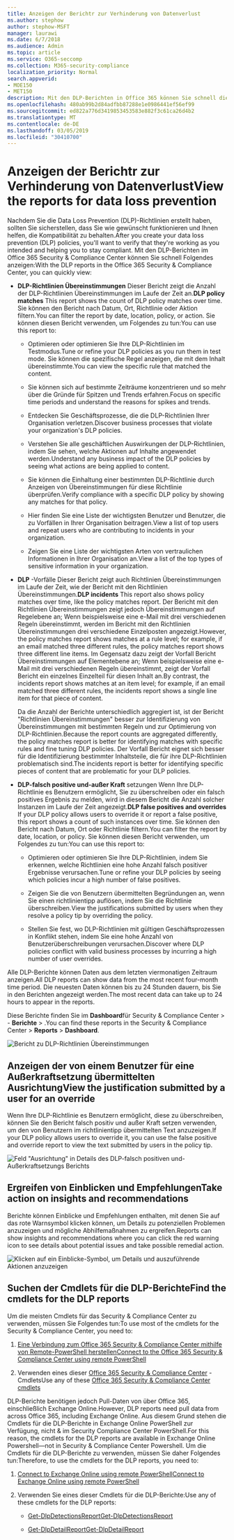 ```yaml
---
title: Anzeigen der Berichtr zur Verhinderung von Datenverlust
ms.author: stephow
author: stephow-MSFT
manager: laurawi
ms.date: 6/7/2018
ms.audience: Admin
ms.topic: article
ms.service: O365-seccomp
ms.collection: M365-security-compliance
localization_priority: Normal
search.appverid:
- MOE150
- MET150
description: Mit den DLP-Berichten in Office 365 können Sie schnell die Anzahl der Übereinstimmungen, Überschreibungen oder falsch positiver DLP-Richtlinien anzeigen. sehen Sie nach, ob Sie im Laufe der Zeit nach oben oder unten tendieren; Filtern Sie den Bericht auf unterschiedliche Weise. , und zeigen Sie zusätzliche Details an, indem Sie einen Punkt auf einer Position im Diagramm auswählen.
ms.openlocfilehash: 480ab99b2d84adfbb87288e1e0986441ef56ef99
ms.sourcegitcommit: ed822a776d3419853453583e882f3c61ca26d4b2
ms.translationtype: MT
ms.contentlocale: de-DE
ms.lasthandoff: 03/05/2019
ms.locfileid: "30410700"
---
```

# <a name="view-the-reports-for-data-loss-prevention"></a><span data-ttu-id="7bd33-103">Anzeigen der Berichtr zur Verhinderung von Datenverlust</span><span class="sxs-lookup"><span data-stu-id="7bd33-103">View the reports for data loss prevention</span></span>

<span data-ttu-id="7bd33-104">Nachdem Sie die Data Loss Prevention (DLP)-Richtlinien erstellt haben, sollten Sie sicherstellen, dass Sie wie gewünscht funktionieren und Ihnen helfen, die Kompatibilität zu behalten.</span><span class="sxs-lookup"><span data-stu-id="7bd33-104">After you create your data loss prevention (DLP) policies, you'll want to verify that they're working as you intended and helping you to stay compliant.</span></span> <span data-ttu-id="7bd33-105">Mit den DLP-Berichten im Office 365 Security &amp; Compliance Center können Sie schnell Folgendes anzeigen:</span><span class="sxs-lookup"><span data-stu-id="7bd33-105">With the DLP reports in the Office 365 Security &amp; Compliance Center, you can quickly view:</span></span>
  
- <span data-ttu-id="7bd33-106">**DLP-Richtlinien Übereinstimmungen** Dieser Bericht zeigt die Anzahl der DLP-Richtlinien Übereinstimmungen im Laufe der Zeit an.</span><span class="sxs-lookup"><span data-stu-id="7bd33-106">**DLP policy matches** This report shows the count of DLP policy matches over time.</span></span> <span data-ttu-id="7bd33-107">Sie können den Bericht nach Datum, Ort, Richtlinie oder Aktion filtern.</span><span class="sxs-lookup"><span data-stu-id="7bd33-107">You can filter the report by date, location, policy, or action.</span></span> <span data-ttu-id="7bd33-108">Sie können diesen Bericht verwenden, um Folgendes zu tun:</span><span class="sxs-lookup"><span data-stu-id="7bd33-108">You can use this report to:</span></span> 
    
  - <span data-ttu-id="7bd33-109">Optimieren oder optimieren Sie Ihre DLP-Richtlinien im Testmodus.</span><span class="sxs-lookup"><span data-stu-id="7bd33-109">Tune or refine your DLP policies as you run them in test mode.</span></span> <span data-ttu-id="7bd33-110">Sie können die spezifische Regel anzeigen, die mit dem Inhalt übereinstimmte.</span><span class="sxs-lookup"><span data-stu-id="7bd33-110">You can view the specific rule that matched the content.</span></span>
    
  - <span data-ttu-id="7bd33-111">Sie können sich auf bestimmte Zeiträume konzentrieren und so mehr über die Gründe für Spitzen und Trends erfahren.</span><span class="sxs-lookup"><span data-stu-id="7bd33-111">Focus on specific time periods and understand the reasons for spikes and trends.</span></span>
    
  - <span data-ttu-id="7bd33-112">Entdecken Sie Geschäftsprozesse, die die DLP-Richtlinien Ihrer Organisation verletzen.</span><span class="sxs-lookup"><span data-stu-id="7bd33-112">Discover business processes that violate your organization's DLP policies.</span></span>
    
  - <span data-ttu-id="7bd33-113">Verstehen Sie alle geschäftlichen Auswirkungen der DLP-Richtlinien, indem Sie sehen, welche Aktionen auf Inhalte angewendet werden.</span><span class="sxs-lookup"><span data-stu-id="7bd33-113">Understand any business impact of the DLP policies by seeing what actions are being applied to content.</span></span>
    
  - <span data-ttu-id="7bd33-114">Sie können die Einhaltung einer bestimmten DLP-Richtlinie durch Anzeigen von Übereinstimmungen für diese Richtlinie überprüfen.</span><span class="sxs-lookup"><span data-stu-id="7bd33-114">Verify compliance with a specific DLP policy by showing any matches for that policy.</span></span>
    
  - <span data-ttu-id="7bd33-115">Hier finden Sie eine Liste der wichtigsten Benutzer und Benutzer, die zu Vorfällen in Ihrer Organisation beitragen.</span><span class="sxs-lookup"><span data-stu-id="7bd33-115">View a list of top users and repeat users who are contributing to incidents in your organization.</span></span>
    
  - <span data-ttu-id="7bd33-116">Zeigen Sie eine Liste der wichtigsten Arten von vertraulichen Informationen in Ihrer Organisation an.</span><span class="sxs-lookup"><span data-stu-id="7bd33-116">View a list of the top types of sensitive information in your organization.</span></span>
    
- <span data-ttu-id="7bd33-117">**DLP** -Vorfälle Dieser Bericht zeigt auch Richtlinien Übereinstimmungen im Laufe der Zeit, wie der Bericht mit den Richtlinien Übereinstimmungen.</span><span class="sxs-lookup"><span data-stu-id="7bd33-117">**DLP incidents** This report also shows policy matches over time, like the policy matches report.</span></span> <span data-ttu-id="7bd33-118">Der Bericht mit den Richtlinien Übereinstimmungen zeigt jedoch Übereinstimmungen auf Regelebene an; Wenn beispielsweise eine e-Mail mit drei verschiedenen Regeln übereinstimmt, werden im Bericht mit den Richtlinien Übereinstimmungen drei verschiedene Einzelposten angezeigt.</span><span class="sxs-lookup"><span data-stu-id="7bd33-118">However, the policy matches report shows matches at a rule level; for example, if an email matched three different rules, the policy matches report shows three different line items.</span></span> <span data-ttu-id="7bd33-119">Im Gegensatz dazu zeigt der Vorfall Bericht Übereinstimmungen auf Elementebene an; Wenn beispielsweise eine e-Mail mit drei verschiedenen Regeln übereinstimmt, zeigt der Vorfall Bericht ein einzelnes Einzelteil für diesen Inhalt an.</span><span class="sxs-lookup"><span data-stu-id="7bd33-119">By contrast, the incidents report shows matches at an item level; for example, if an email matched three different rules, the incidents report shows a single line item for that piece of content.</span></span> 
    
  <span data-ttu-id="7bd33-120">Da die Anzahl der Berichte unterschiedlich aggregiert ist, ist der Bericht "Richtlinien Übereinstimmungen" besser zur Identifizierung von Übereinstimmungen mit bestimmten Regeln und zur Optimierung von DLP-Richtlinien.</span><span class="sxs-lookup"><span data-stu-id="7bd33-120">Because the report counts are aggregated differently, the policy matches report is better for identifying matches with specific rules and fine tuning DLP policies.</span></span> <span data-ttu-id="7bd33-121">Der Vorfall Bericht eignet sich besser für die Identifizierung bestimmter Inhaltsteile, die für ihre DLP-Richtlinien problematisch sind.</span><span class="sxs-lookup"><span data-stu-id="7bd33-121">The incidents report is better for identifying specific pieces of content that are problematic for your DLP policies.</span></span>
    
- <span data-ttu-id="7bd33-122">**DLP-falsch positive und-außer Kraft** setzungen Wenn Ihre DLP-Richtlinie es Benutzern ermöglicht, Sie zu überschreiben oder ein falsch positives Ergebnis zu melden, wird in diesem Bericht die Anzahl solcher Instanzen im Laufe der Zeit angezeigt.</span><span class="sxs-lookup"><span data-stu-id="7bd33-122">**DLP false positives and overrides** If your DLP policy allows users to override it or report a false positive, this report shows a count of such instances over time.</span></span> <span data-ttu-id="7bd33-123">Sie können den Bericht nach Datum, Ort oder Richtlinie filtern.</span><span class="sxs-lookup"><span data-stu-id="7bd33-123">You can filter the report by date, location, or policy.</span></span> <span data-ttu-id="7bd33-124">Sie können diesen Bericht verwenden, um Folgendes zu tun:</span><span class="sxs-lookup"><span data-stu-id="7bd33-124">You can use this report to:</span></span> 
    
  - <span data-ttu-id="7bd33-125">Optimieren oder optimieren Sie Ihre DLP-Richtlinien, indem Sie erkennen, welche Richtlinien eine hohe Anzahl falsch positiver Ergebnisse verursachen.</span><span class="sxs-lookup"><span data-stu-id="7bd33-125">Tune or refine your DLP policies by seeing which policies incur a high number of false positives.</span></span>
    
  - <span data-ttu-id="7bd33-126">Zeigen Sie die von Benutzern übermittelten Begründungen an, wenn Sie einen richtlinientipp auflösen, indem Sie die Richtlinie überschreiben.</span><span class="sxs-lookup"><span data-stu-id="7bd33-126">View the justifications submitted by users when they resolve a policy tip by overriding the policy.</span></span>
    
  - <span data-ttu-id="7bd33-127">Stellen Sie fest, wo DLP-Richtlinien mit gültigen Geschäftsprozessen in Konflikt stehen, indem Sie eine hohe Anzahl von Benutzerüberschreibungen verursachen.</span><span class="sxs-lookup"><span data-stu-id="7bd33-127">Discover where DLP policies conflict with valid business processes by incurring a high number of user overrides.</span></span>
    
<span data-ttu-id="7bd33-128">Alle DLP-Berichte können Daten aus dem letzten viermonatigen Zeitraum anzeigen.</span><span class="sxs-lookup"><span data-stu-id="7bd33-128">All DLP reports can show data from the most recent four-month time period.</span></span> <span data-ttu-id="7bd33-129">Die neuesten Daten können bis zu 24 Stunden dauern, bis Sie in den Berichten angezeigt werden.</span><span class="sxs-lookup"><span data-stu-id="7bd33-129">The most recent data can take up to 24 hours to appear in the reports.</span></span>
  
<span data-ttu-id="7bd33-130">Diese Berichte finden Sie im **Dashboard**für Security &amp; Compliance Center \> - **Berichte** \> .</span><span class="sxs-lookup"><span data-stu-id="7bd33-130">You can find these reports in the Security &amp; Compliance Center \> **Reports** \> **Dashboard**.</span></span>
  
![Bericht zu DLP-Richtlinien Übereinstimmungen](media/117d20c9-d379-403f-ad68-1f5cd6c4e5cf.png)
  
## <a name="view-the-justification-submitted-by-a-user-for-an-override"></a><span data-ttu-id="7bd33-132">Anzeigen der von einem Benutzer für eine Außerkraftsetzung übermittelten Ausrichtung</span><span class="sxs-lookup"><span data-stu-id="7bd33-132">View the justification submitted by a user for an override</span></span>

<span data-ttu-id="7bd33-133">Wenn Ihre DLP-Richtlinie es Benutzern ermöglicht, diese zu überschreiben, können Sie den Bericht falsch positiv und außer Kraft setzen verwenden, um den von Benutzern im richtlinientipp übermittelten Text anzuzeigen.</span><span class="sxs-lookup"><span data-stu-id="7bd33-133">If your DLP policy allows users to override it, you can use the false positive and override report to view the text submitted by users in the policy tip.</span></span>
  
![Feld "Ausrichtung" in Details des DLP-falsch positiven und-Außerkraftsetzungs Berichts](media/e11e3126-026d-4e77-a16d-74a0686d1fa3.png)
  
## <a name="take-action-on-insights-and-recommendations"></a><span data-ttu-id="7bd33-135">Ergreifen von Einblicken und Empfehlungen</span><span class="sxs-lookup"><span data-stu-id="7bd33-135">Take action on insights and recommendations</span></span>

<span data-ttu-id="7bd33-136">Berichte können Einblicke und Empfehlungen enthalten, mit denen Sie auf das rote Warnsymbol klicken können, um Details zu potenziellen Problemen anzuzeigen und mögliche Abhilfemaßnahmen zu ergreifen.</span><span class="sxs-lookup"><span data-stu-id="7bd33-136">Reports can show insights and recommendations where you can click the red warning icon to see details about potential issues and take possible remedial action.</span></span>
  
![Klicken auf ein Einblicke-Symbol, um Details und auszuführende Aktionen anzuzeigen](media/51782036-7299-4960-8175-75c2b1637159.png)
  
## <a name="find-the-cmdlets-for-the-dlp-reports"></a><span data-ttu-id="7bd33-138">Suchen der Cmdlets für die DLP-Berichte</span><span class="sxs-lookup"><span data-stu-id="7bd33-138">Find the cmdlets for the DLP reports</span></span>

<span data-ttu-id="7bd33-139">Um die meisten Cmdlets für das Security &amp; Compliance Center zu verwenden, müssen Sie Folgendes tun:</span><span class="sxs-lookup"><span data-stu-id="7bd33-139">To use most of the cmdlets for the Security &amp; Compliance Center, you need to:</span></span>
  
1. [<span data-ttu-id="7bd33-140">Eine Verbindung zum Office 365 Security &amp; Compliance Center mithilfe von Remote-PowerShell herstellen</span><span class="sxs-lookup"><span data-stu-id="7bd33-140">Connect to the Office 365 Security &amp; Compliance Center using remote PowerShell</span></span>](http://go.microsoft.com/fwlink/?LinkID=799771&amp;clcid=0x409)
    
2. <span data-ttu-id="7bd33-141">Verwenden eines dieser [Office 365 Security &amp; Compliance Center](http://go.microsoft.com/fwlink/?LinkID=799772&amp;clcid=0x409) -Cmdlets</span><span class="sxs-lookup"><span data-stu-id="7bd33-141">Use any of these [Office 365 Security &amp; Compliance Center cmdlets](http://go.microsoft.com/fwlink/?LinkID=799772&amp;clcid=0x409)</span></span>
    
<span data-ttu-id="7bd33-142">DLP-Berichte benötigen jedoch Pull-Daten von über Office 365, einschließlich Exchange Online.</span><span class="sxs-lookup"><span data-stu-id="7bd33-142">However, DLP reports need pull data from across Office 365, including Exchange Online.</span></span> <span data-ttu-id="7bd33-143">Aus diesem Grund stehen die Cmdlets für die DLP-Berichte in Exchange Online PowerShell zur Verfügung, nicht &amp; im Security Compliance Center PowerShell.</span><span class="sxs-lookup"><span data-stu-id="7bd33-143">For this reason, the cmdlets for the DLP reports are available in Exchange Online Powershell—not in Security &amp; Compliance Center Powershell.</span></span> <span data-ttu-id="7bd33-144">Um die Cmdlets für die DLP-Berichte zu verwenden, müssen Sie daher Folgendes tun:</span><span class="sxs-lookup"><span data-stu-id="7bd33-144">Therefore, to use the cmdlets for the DLP reports, you need to:</span></span>
  
1. [<span data-ttu-id="7bd33-145">Connect to Exchange Online using remote PowerShell</span><span class="sxs-lookup"><span data-stu-id="7bd33-145">Connect to Exchange Online using remote PowerShell</span></span>](http://go.microsoft.com/fwlink/?LinkID=799773&amp;clcid=0x409)
    
2. <span data-ttu-id="7bd33-146">Verwenden Sie eines dieser Cmdlets für die DLP-Berichte:</span><span class="sxs-lookup"><span data-stu-id="7bd33-146">Use any of these cmdlets for the DLP reports:</span></span>
    
      - [<span data-ttu-id="7bd33-147">Get-DlpDetectionsReport</span><span class="sxs-lookup"><span data-stu-id="7bd33-147">Get-DlpDetectionsReport</span></span>](http://go.microsoft.com/fwlink/?LinkID=799774&amp;clcid=0x409)
    
      - [<span data-ttu-id="7bd33-148">Get-DlpDetailReport</span><span class="sxs-lookup"><span data-stu-id="7bd33-148">Get-DlpDetailReport</span></span>](http://go.microsoft.com/fwlink/?LinkID=799775&amp;clcid=0x409)
    

